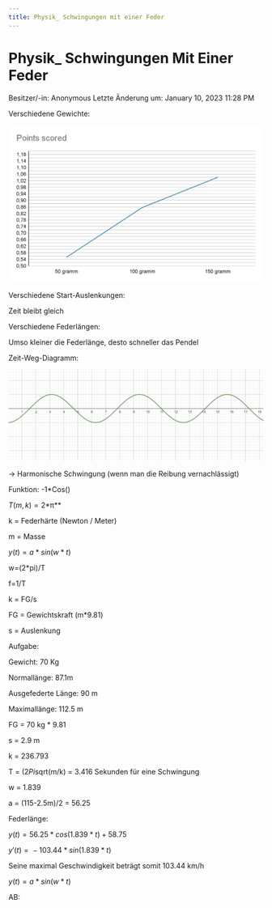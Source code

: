 ```yaml
---
title: Physik_ Schwingungen mit einer Feder
---
```

# Physik_ Schwingungen Mit Einer Feder

Besitzer/-in: Anonymous
Letzte Änderung um: January 10, 2023 11:28 PM

Verschiedene Gewichte:

![Physik_%20Schwingungen%20mit%20einer%20Feder/image2.png](Physik_%20Schwingungen%20mit%20einer%20Feder/image2.png)

Verschiedene Start-Auslenkungen:

Zeit bleibt gleich

Verschiedene Federlängen:

Umso kleiner die Federlänge, desto schneller das Pendel

Zeit-Weg-Diagramm:

![Physik_%20Schwingungen%20mit%20einer%20Feder/image1.png](Physik_%20Schwingungen%20mit%20einer%20Feder/image1.png)

→ Harmonische Schwingung (wenn man die Reibung vernachlässigt)

Funktion: -1*Cos()

*T*(*m*, *k*) = 2*π**

k = Federhärte (Newton / Meter)

m = Masse

*y*(*t*) = *a* * *sin*(*w* * *t*)

w=(2*pi)/T

f=1/T

k = FG/s

FG = Gewichtskraft (m*9.81)

s = Auslenkung

Aufgabe:

Gewicht: 70 Kg

Normallänge: 87.1m

Ausgefederte Länge: 90 m

Maximallänge: 112.5 m

FG = 70 kg * 9.81

s = 2.9 m

k = 236.793

T = (2*Pi*sqrt(m/k) = 3.416 Sekunden für eine Schwingung

w = 1.839

a = (115-2.5m)/2 = 56.25

Federlänge:

*y*(*t*) = 56.25 * *cos*(1.839 * *t*) + 58.75

*y*′(*t*) =  − 103.44 * *sin*(1.839 * *t*)

Seine maximal Geschwindigkeit beträgt somit 103.44 km/h

*y*(*t*) = *a* * *sin*(*w* * *t*)

AB:

> 
>